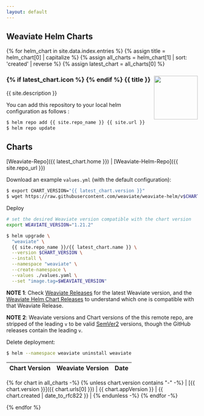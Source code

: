 ```yaml
---
layout: default
---
```


## Weaviate Helm Charts
{% for helm_chart in site.data.index.entries %}
{% assign title = helm_chart[0] | capitalize %}
{% assign all_charts = helm_chart[1] | sort: 'created' | reverse %}
{% assign latest_chart = all_charts[0] %}

<h3>
  {% if latest_chart.icon %}
  <img src="{{ latest_chart.icon }}" style="width:7.0em; vertical-align: text-top; float: right;" />
  {% endif %}
  {{ title }}
</h3>

{{ site.description }}

You can add this repository to your local helm configuration as follows :

```bash
$ helm repo add {{ site.repo_name }} {{ site.url }}
$ helm repo update
```

## Charts

[Weaviate-Repo]({{ latest_chart.home }}) \| [Weaviate-Helm-Repo]({{ site.repo_url }})


Download an example `values.yml` (with the default configuration):
```bash
$ export CHART_VERSION="{{ latest_chart.version }}"
$ wget https://raw.githubusercontent.com/weaviate/weaviate-helm/v$CHART_VERSION/weaviate/values.yaml

```

Deploy
```bash
# set the desired Weaviate version compatible with the chart version
export WEAVIATE_VERSION="1.21.2"

$ helm upgrade \
  "weaviate" \
  {{ site.repo_name }}/{{ latest_chart.name }} \
  --version $CHART_VERSION \
  --install \
  --namespace "weaviate" \
  --create-namespace \
  --values ./values.yaml \
  --set "image.tag=$WEAVIATE_VERSION"
```
**NOTE 1**: Check [Weaviate Releases](https://github.com/weaviate/weaviate/releases) for the latest Weaviate version, and the [Weaviate Helm Chart Releases](https://github.com/weaviate/weaviate-helm/releases) to understand which one is compatible with that Weaviate Release. 

**NOTE 2**: Weaviate versions and Chart versions of the this remote repo, are stripped of the leading `v` to be valid [SemVer2](https://semver.org/) versions, though the GitHub releases contain the leading `v`.

Delete deployment:
```bash
$ helm --namespace weaviate uninstall weaviate
```


| Chart Version | Weaviate Version | Date |
|---------------|-------------|------|
{% for chart in all_charts -%}
{% unless chart.version contains "-" -%}
| [{{ chart.version }}]({{ chart.urls[0] }}) | {{ chart.appVersion }} | {{ chart.created | date_to_rfc822 }} | 
{% endunless -%}
{% endfor -%}

{% endfor %}